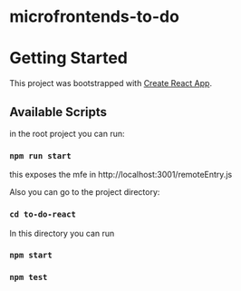 # microfrontends-to-do
# Getting Started

This project was bootstrapped with [Create React App](https://github.com/facebook/create-react-app).

## Available Scripts

in the root project you can run:

### `npm run start` 
this exposes the mfe in http://localhost:3001/remoteEntry.js 

Also you can go to the project directory:

### `cd to-do-react`

In this directory you can run

### `npm start`

### `npm test`